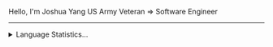 Hello, I'm Joshua Yang
US Army Veteran => Software Engineer


<hr>
<details>
  <summary>Language Statistics...</summary><br/>
  <p align="center">
  <img
  src="https://wakatime.com/share/@jyang/26779cdc-8dc3-4dcd-b097-52cfd6663fb5.svg"
  alt="JoshuaYang7 WakaTime Stats"
  height="300"
  width="400"
/>
  </p>
</details>
</hr>
